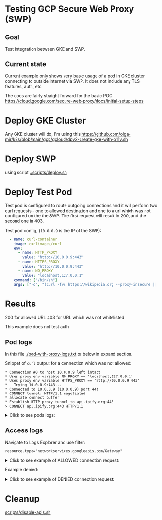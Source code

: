 
# Testing GCP Secure Web Proxy (SWP)

## Goal

Test integration between GKE and SWP.

## Current state

Current example only shows very basic usage of a pod in GKE cluster connecting to outside internet via SWP. It does not include any TLS features, auth, etc

The docs are fairly straight forward for the basic POC: https://cloud.google.com/secure-web-proxy/docs/initial-setup-steps

# Deploy GKE Cluster

Any GKE cluster will do, I'm using this https://github.com/olga-mir/k8s/blob/main/gcp/gcloud/dpv2-create-gke-with-o11y.sh

# Deploy SWP

using script [./scripts/deploy.sh](./scripts/deploy.sh)

# Deploy Test Pod

Test pod is configured to route outgoing connections and it will perform two curl requests - one to allowed destination and one to a url which was not configured on the the SWP. The first request will result in 200, and the second one in 403.

Test pod config, (`10.0.0.9` is the IP of the SWP):
```yaml
  - name: curl-container
    image: curlimages/curl
    env:
      - name: HTTP_PROXY
        value: "http://10.0.0.9:443"
      - name: HTTPS_PROXY
        value: "http://10.0.0.9:443"
      - name: NO_PROXY
        value: "localhost,127.0.0.1"
    command: ["/bin/sh"]
    args: ["-c", "(curl -fvs https://wikipedia.org --proxy-insecure || true) && (curl -fsv https://api.ipify.org || true) && sleep infinity"]
```

# Results

200 for allowed URL
403 for URL which was not whitelisted

This example does not test auth

## Pod logs

In this file [./pod-with-proxy-logs.txt](./pod-with-proxy-logs.txt) or below in expand section.

Snippet of `curl` output for a connection which was not allowed:

```
* Connection #0 to host 10.0.0.9 left intact
* Uses proxy env variable NO_PROXY == 'localhost,127.0.0.1'
* Uses proxy env variable HTTPS_PROXY == 'http://10.0.0.9:443'
*   Trying 10.0.0.9:443...
* Connected to 10.0.0.9 (10.0.0.9) port 443
* CONNECT tunnel: HTTP/1.1 negotiated
* allocate connect buffer
* Establish HTTP proxy tunnel to api.ipify.org:443
> CONNECT api.ipify.org:443 HTTP/1.1
```

<details>
  <summary>Click to see pods logs:</summary>

```bash
* Uses proxy env variable NO_PROXY == 'localhost,127.0.0.1'
* Uses proxy env variable HTTPS_PROXY == 'http://10.0.0.9:443'
*   Trying 10.0.0.9:443...
* Connected to 10.0.0.9 (10.0.0.9) port 443
* CONNECT tunnel: HTTP/1.1 negotiated
* allocate connect buffer
* Establish HTTP proxy tunnel to wikipedia.org:443
> CONNECT wikipedia.org:443 HTTP/1.1
> Host: wikipedia.org:443
> User-Agent: curl/8.7.1
> Proxy-Connection: Keep-Alive
>
< HTTP/1.1 200 OK
< date: Tue, 02 Apr 2024 10:32:38 GMT
<
* CONNECT phase completed
* CONNECT tunnel established, response 200
* ALPN: curl offers h2,http/1.1
} [5 bytes data]
* TLSv1.3 (OUT), TLS handshake, Client hello (1):
} [512 bytes data]
*  CAfile: /cacert.pem
*  CApath: /etc/ssl/certs
{ [5 bytes data]
* TLSv1.3 (IN), TLS handshake, Server hello (2):
{ [122 bytes data]
* TLSv1.3 (IN), TLS handshake, Encrypted Extensions (8):
{ [19 bytes data]
* TLSv1.3 (IN), TLS handshake, Certificate (11):
{ [3196 bytes data]
* TLSv1.3 (IN), TLS handshake, CERT verify (15):
{ [78 bytes data]
* TLSv1.3 (IN), TLS handshake, Finished (20):
{ [52 bytes data]
* TLSv1.3 (OUT), TLS change cipher, Change cipher spec (1):
} [1 bytes data]
* TLSv1.3 (OUT), TLS handshake, Finished (20):
} [52 bytes data]
* SSL connection using TLSv1.3 / TLS_AES_256_GCM_SHA384 / X25519 / id-ecPublicKey
* ALPN: server accepted h2
* Server certificate:
*  subject: C=US; ST=California; L=San Francisco; O=Wikimedia Foundation, Inc.; CN=*.wikipedia.org
*  start date: Oct 18 00:00:00 2023 GMT
*  expire date: Oct 16 23:59:59 2024 GMT
*  subjectAltName: host "wikipedia.org" matched cert's "wikipedia.org"
*  issuer: C=US; O=DigiCert Inc; CN=DigiCert TLS Hybrid ECC SHA384 2020 CA1
*  SSL certificate verify ok.
*   Certificate level 0: Public key type EC/prime256v1 (256/128 Bits/secBits), signed using ecdsa-with-SHA384
*   Certificate level 1: Public key type EC/secp384r1 (384/192 Bits/secBits), signed using sha384WithRSAEncryption
*   Certificate level 2: Public key type RSA (2048/112 Bits/secBits), signed using sha1WithRSAEncryption
} [5 bytes data]
* using HTTP/2
* [HTTP/2] [1] OPENED stream for https://wikipedia.org/
* [HTTP/2] [1] [:method: GET]
* [HTTP/2] [1] [:scheme: https]
* [HTTP/2] [1] [:authority: wikipedia.org]
* [HTTP/2] [1] [:path: /]
* [HTTP/2] [1] [user-agent: curl/8.7.1]
* [HTTP/2] [1] [accept: */*]
} [5 bytes data]
> GET / HTTP/2
> Host: wikipedia.org
> User-Agent: curl/8.7.1
> Accept: */*
>
* Request completely sent off
{ [5 bytes data]
* TLSv1.3 (IN), TLS handshake, Newsession Ticket (4):
{ [249 bytes data]
* TLSv1.3 (IN), TLS handshake, Newsession Ticket (4):
{ [249 bytes data]
* old SSL session ID is stale, removing
{ [5 bytes data]
<!DOCTYPE HTML PUBLIC "-//IETF//DTD HTML 2.0//EN">
<html><head>
<title>301 Moved Permanently</title>
</head><body>
<h1>Moved Permanently</h1>
<p>The document has moved <a href="https://www.wikipedia.org/">here</a>.</p>
</body></html>
< HTTP/2 301
< date: Mon, 01 Apr 2024 20:06:52 GMT
< server: mw-web.codfw.main-6cf7d57b97-qwdss
< location: https://www.wikipedia.org/
< content-length: 234
< content-type: text/html; charset=iso-8859-1
< vary: X-Forwarded-Proto
< age: 51946
< x-cache: cp5018 miss, cp5018 hit/129061
< x-cache-status: hit-front
< server-timing: cache;desc="hit-front", host;desc="cp5018"
< strict-transport-security: max-age=106384710; includeSubDomains; preload
< report-to: { "group": "wm_nel", "max_age": 604800, "endpoints": [{ "url": "https://intake-logging.wikimedia.org/v1/events?stream=w3c.reportingapi.network_error&schema_uri=/w3c/reportingapi/network_error/1.0.0" }] }
< nel: { "report_to": "wm_nel", "max_age": 604800, "failure_fraction": 0.05, "success_fraction": 0.0}
< set-cookie: WMF-Last-Access=02-Apr-2024;Path=/;HttpOnly;secure;Expires=Sat, 04 May 2024 00:00:00 GMT
< set-cookie: WMF-Last-Access-Global=02-Apr-2024;Path=/;Domain=.wikipedia.org;HttpOnly;secure;Expires=Sat, 04 May 2024 00:00:00 GMT
< x-client-ip: 34.40.134.122
< set-cookie: GeoIP=AU:NSW:Sydney:-33.87:151.20:v4; Path=/; secure; Domain=.wikipedia.org
< set-cookie: NetworkProbeLimit=0.001;Path=/;Secure;Max-Age=3600
<
{ [234 bytes data]
* Connection #0 to host 10.0.0.9 left intact
* Uses proxy env variable NO_PROXY == 'localhost,127.0.0.1'
* Uses proxy env variable HTTPS_PROXY == 'http://10.0.0.9:443'
*   Trying 10.0.0.9:443...
* Connected to 10.0.0.9 (10.0.0.9) port 443
* CONNECT tunnel: HTTP/1.1 negotiated
* allocate connect buffer
* Establish HTTP proxy tunnel to api.ipify.org:443
> CONNECT api.ipify.org:443 HTTP/1.1
> Host: api.ipify.org:443
> User-Agent: curl/8.7.1
> Proxy-Connection: Keep-Alive
>
< HTTP/1.1 403 Forbidden
< content-length: 13
< content-type: text/plain
< date: Tue, 02 Apr 2024 10:32:39 GMT
< connection: close
<
* The requested URL returned error: 403
* Closing connection

```

</details>

## Access logs

Navigate to Logs Explorer and use filter:
```
resource.type="networkservices.googleapis.com/Gateway"
```

<details>
  <summary>Click to see example of ALLOWED connection request:</summary>

```json
{
  "insertId": "xat9d0el4cll",
  "jsonPayload": {
    "@type": "type.googleapis.com/google.cloud.loadbalancing.type.LoadBalancerLogEntry",
    "enforcedGatewaySecurityPolicy": {
      "hostname": "wikipedia.org:443",
      "matchedRules": [
        {
          "action": "ALLOWED",
          "name": "projects/<REDACTED_PROJ_NUMBER>/locations/australia-southeast1/gatewaySecurityPolicies/basic-policy/rules/allow-wikipedia-org"
        }
      ]
    }
  },
  "httpRequest": {
    "requestMethod": "CONNECT",
    "requestSize": "916",
    "status": 200,
    "responseSize": "5505",
    "userAgent": "curl/8.7.1",
    "remoteIp": "10.224.1.34:56440",
    "serverIp": "103.102.166.224:443",
    "latency": "0.299312s",
    "protocol": "HTTP/1.1"
  },
  "resource": {
    "type": "networkservices.googleapis.com/Gateway",
    "labels": {
      "network_name": "projects/<REDACTED_PROJ_ID>/global/networks/cluster-vpc",
      "gateway_type": "SECURE_WEB_GATEWAY",
      "location": "australia-southeast1",
      "resource_container": "",
      "gateway_name": "test-swp"
    }
  },
  "timestamp": "2024-04-02T10:29:22.647294Z",
  "severity": "INFO",
  "logName": "projects/<REDACTED_PROJ_ID>/logs/networkservices.googleapis.com%2Fgateway_requests",
  "receiveTimestamp": "2024-04-02T10:29:24.457601984Z"
}
```
</details>

Example denied:

<details>
  <summary>Click to see example of DENIED connection request:</summary>

```json
{
  "insertId": "kjb29yeezhm4",
  "jsonPayload": {
    "@type": "type.googleapis.com/google.cloud.loadbalancing.type.LoadBalancerLogEntry",
    "enforcedGatewaySecurityPolicy": {
      "matchedRules": [
        {
          "name": "default_denied",
          "action": "DENIED"
        }
      ],
      "hostname": "api.ipify.org:443"
    }
  },
  "httpRequest": {
    "requestMethod": "CONNECT",
    "requestSize": "117",
    "status": 403,
    "responseSize": "141",
    "userAgent": "curl/8.7.1",
    "remoteIp": "10.224.1.35:53280",
    "latency": "0.002822s",
    "protocol": "HTTP/1.1"
  },
  "resource": {
    "type": "networkservices.googleapis.com/Gateway",
    "labels": {
      "network_name": "projects/<REDACTED_PROJ_ID>/global/networks/cluster-vpc",
      "location": "australia-southeast1",
      "gateway_type": "SECURE_WEB_GATEWAY",
      "resource_container": "",
      "gateway_name": "test-swp"
    }
  },
  "timestamp": "2024-04-02T10:32:39.285888Z",
  "severity": "WARNING",
  "logName": "projects/<REDACTED_PROJ_ID>/logs/networkservices.googleapis.com%2Fgateway_requests",
  "receiveTimestamp": "2024-04-02T10:32:46.535541039Z"
}
```

</details>

# Cleanup

[scripts/disable-apis.sh](./scripts/disable-apis.sh)
